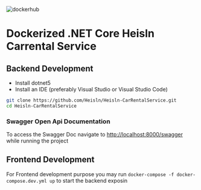 ![dockerhub](https://github.com/Heisln/Heisln-CarRentalService/actions/workflows/container.yml/badge.svg)

# Dockerized .NET Core Heisln Carrental Service

## Backend Development

* Install dotnet5 
* Install an IDE (preferably Visual Studio or Visual Studio Code)

```sh
git clone https://github.com/Heisln/Heisln-CarRentalService.git
cd Heisln-CarRentalService
```

### Swagger Open Api Documentation

To access the Swagger Doc navigate to [http://localhost:8000/swagger](http://localhost:8000/swagger) while running the project

## Frontend Development

For Frontend development purpose you may run `docker-compose -f docker-compose.dev.yml up` to start the backend exposin
